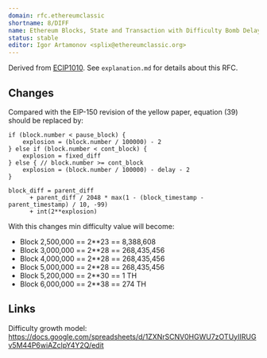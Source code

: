```yaml
---
domain: rfc.ethereumclassic
shortname: 8/DIFF
name: Ethereum Blocks, State and Transaction with Difficulty Bomb Delay
status: stable
editor: Igor Artamonov <splix@ethereumclassic.org>
---
```


Derived
from
[ECIP1010](https://github.com/ethereumproject/ECIPs/blob/master/ECIPs/ECIP-1010.md). See
`explanation.md` for details about this RFC.

## Changes

Compared with the EIP-150 revision of the yellow paper, equation (39) should be replaced by:

````
if (block.number < pause_block) {
    explosion = (block.number / 100000) - 2    
} else if (block.number < cont_block) {
    explosion = fixed_diff
} else { // block.number >= cont_block    
    explosion = (block.number / 100000) - delay - 2
}

block_diff = parent_diff
      + parent_diff / 2048 * max(1 - (block_timestamp - parent_timestamp) / 10, -99)
      + int(2**explosion)
````

With this changes min difficulty value will become:
* Block 2,500,000 == 2**23 == 8,388,608
* Block 3,000,000 == 2**28 == 268,435,456
* Block 4,000,000 == 2**28 == 268,435,456
* Block 5,000,000 == 2**28 == 268,435,456
* Block 5,200,000 == 2**30 == 1 TH
* Block 6,000,000 == 2**38 == 274 TH

## Links

Difficulty growth model: https://docs.google.com/spreadsheets/d/1ZXNrSCNV0HGWU7zOTUyIIRUGv5M44P6wiAZclpY4Y2Q/edit
